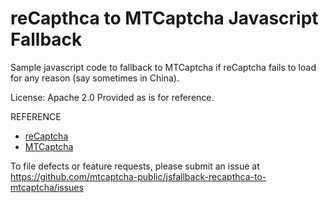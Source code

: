 # reCapthca to MTCaptcha Javascript Fallback 
Sample javascript code to fallback to MTCaptcha if reCaptcha fails to load for any reason (say sometimes in China).


License: Apache 2.0
Provided as is for reference.


REFERENCE
- [reCaptcha](https://www.google.com/recaptcha/) 
- [MTCaptcha](https://www.mtcaptcha.com/)

To file defects or feature requests, please submit an issue at <br >
https://github.com/mtcaptcha-public/jsfallback-recapthca-to-mtcaptcha/issues <br >
